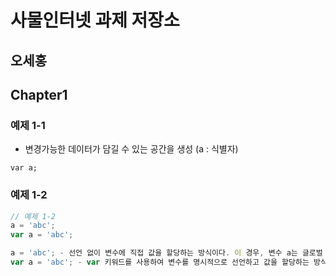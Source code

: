 # 사물인터넷 과제 저장소
## 오세홍

## Chapter1
### 예제 1-1
- 변경가능한 데이터가 담길 수 있는 공간을 생성 (a : 식별자)
```
var a;
```

### 예제 1-2
```javascript
// 예제 1-2
a = 'abc';
var a = 'abc';

a = 'abc'; - 선언 없이 변수에 직접 값을 할당하는 방식이다. 이 경우, 변수 a는 글로벌 스코프에 암묵적으로 생성된다. 이것은 '암시적 전역 변수'라고도 불리며, 원래 의도와 다르게 작동할 수 있어 좋은 관행이 아니다.
var a = 'abc'; - var 키워드를 사용하여 변수를 명시적으로 선언하고 값을 할당하는 방식이다. 이 방식이 더 명확하고 안전하다.
